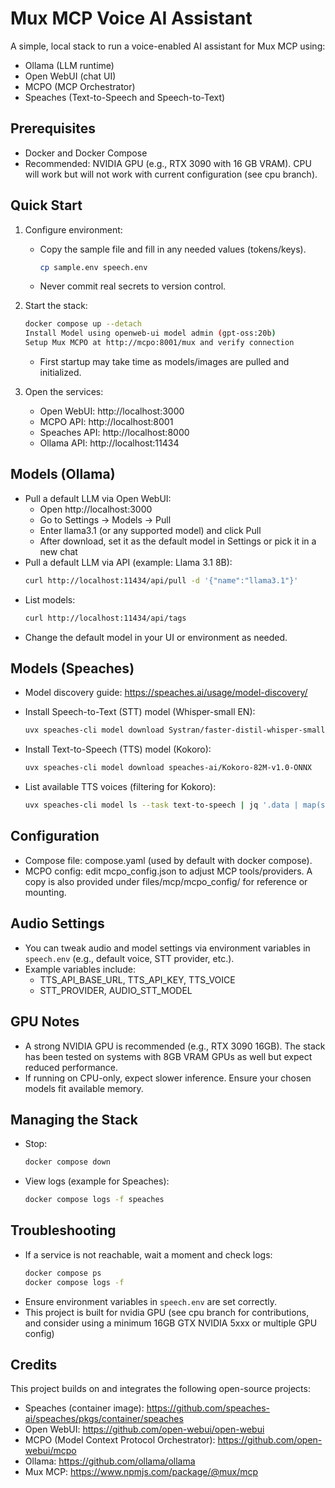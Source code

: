 # Mux MCP Voice AI Assistant

A simple, local stack to run a voice-enabled AI assistant for Mux MCP using:
- Ollama (LLM runtime)
- Open WebUI (chat UI)
- MCPO (MCP Orchestrator)
- Speaches (Text-to-Speech and Speech-to-Text)

## Prerequisites
- Docker and Docker Compose
- Recommended: NVIDIA GPU (e.g., RTX 3090 with 16 GB VRAM). CPU will work but will not work with current configuration (see cpu branch).

## Quick Start
1) Configure environment:
   - Copy the sample file and fill in any needed values (tokens/keys).
     ```bash
     cp sample.env speech.env
     ```
   - Never commit real secrets to version control.

2) Start the stack:
   ```bash
   docker compose up --detach
   Install Model using openweb-ui model admin (gpt-oss:20b)
   Setup Mux MCPO at http://mcpo:8001/mux and verify connection
   ```
   - First startup may take time as models/images are pulled and initialized.

3) Open the services:
   - Open WebUI: http://localhost:3000
   - MCPO API: http://localhost:8001
   - Speaches API: http://localhost:8000
   - Ollama API: http://localhost:11434

## Models (Ollama)
- Pull a default LLM via Open WebUI:
  - Open http://localhost:3000
  - Go to Settings -> Models -> Pull
  - Enter llama3.1 (or any supported model) and click Pull
  - After download, set it as the default model in Settings or pick it in a new chat
- Pull a default LLM via API (example: Llama 3.1 8B):
  ```bash
  curl http://localhost:11434/api/pull -d '{"name":"llama3.1"}'
  ```
- List models:
  ```bash
  curl http://localhost:11434/api/tags
  ```
- Change the default model in your UI or environment as needed.

## Models (Speaches)
- Model discovery guide:
  https://speaches.ai/usage/model-discovery/

- Install Speech-to-Text (STT) model (Whisper-small EN):
  ```bash
  uvx speaches-cli model download Systran/faster-distil-whisper-small.en
  ```

- Install Text-to-Speech (TTS) model (Kokoro):
  ```bash
  uvx speaches-cli model download speaches-ai/Kokoro-82M-v1.0-ONNX
  ```

- List available TTS voices (filtering for Kokoro):
  ```bash
  uvx speaches-cli model ls --task text-to-speech | jq '.data | map(select(.id == "speaches-ai/Kokoro-82M-v1.0-ONNX"))'
  ```

## Configuration
- Compose file: compose.yaml (used by default with docker compose).
- MCPO config: edit mcpo_config.json to adjust MCP tools/providers. A copy is also provided under files/mcp/mcpo_config/ for reference or mounting.

## Audio Settings
- You can tweak audio and model settings via environment variables in `speech.env` (e.g., default voice, STT provider, etc.).
- Example variables include:
  - TTS_API_BASE_URL, TTS_API_KEY, TTS_VOICE
  - STT_PROVIDER, AUDIO_STT_MODEL

## GPU Notes
- A strong NVIDIA GPU is recommended (e.g., RTX 3090 16GB). The stack has been tested on systems with 8GB VRAM GPUs as well but expect reduced performance.
- If running on CPU-only, expect slower inference. Ensure your chosen models fit available memory.

## Managing the Stack
- Stop:
  ```bash
  docker compose down
  ```
- View logs (example for Speaches):
  ```bash
  docker compose logs -f speaches
  ```

## Troubleshooting
- If a service is not reachable, wait a moment and check logs:
  ```bash
  docker compose ps
  docker compose logs -f
  ```
- Ensure environment variables in `speech.env` are set correctly.
- This project is built for nvidia GPU (see cpu branch for contributions, and consider using a minimum 16GB GTX NVIDIA 5xxx or multiple GPU config)

## Credits
This project builds on and integrates the following open-source projects:
- Speaches (container image): https://github.com/speaches-ai/speaches/pkgs/container/speaches
- Open WebUI: https://github.com/open-webui/open-webui
- MCPO (Model Context Protocol Orchestrator): https://github.com/open-webui/mcpo
- Ollama: https://github.com/ollama/ollama
- Mux MCP: https://www.npmjs.com/package/@mux/mcp
